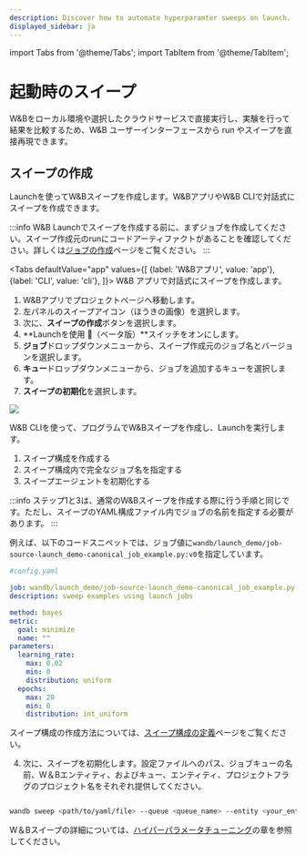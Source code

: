 ```yaml
---
description: Discover how to automate hyperparamter sweeps on launch.
displayed_sidebar: ja
---
```

import Tabs from '@theme/Tabs';
import TabItem from '@theme/TabItem';

# 起動時のスイープ

W&Bをローカル環境や選択したクラウドサービスで直接実行し、実験を行って結果を比較するため、W&B ユーザーインターフェースから run やスイープを直接再現できます。

## スイープの作成
Launchを使ってW&Bスイープを作成します。W&BアプリやW&B CLIで対話式にスイープを作成できます。

:::info
W&B Launchでスイープを作成する前に、まずジョブを作成してください。スイープ作成元のrunにコードアーティファクトがあることを確認してください。詳しくは[ジョブの作成](./create-job.md)ページをご覧ください。
:::

<Tabs
  defaultValue="app"
  values={[
    {label: 'W&Bアプリ', value: 'app'},
    {label: 'CLI', value: 'cli'},
  ]}>
  <TabItem value="app">
  W&B アプリで対話式にスイープを作成します。

1. W&Bアプリでプロジェクトページへ移動します。  
2. 左パネルのスイープアイコン（ほうきの画像）を選択します。
3. 次に、**スイープの作成**ボタンを選択します。
4. **Launchを使用 🚀（ベータ版）**スイッチをオンにします。
5. **ジョブ**ドロップダウンメニューから、スイープ作成元のジョブ名とバージョンを選択します。
6. **キュー**ドロップダウンメニューから、ジョブを追加するキューを選択します。
7. **スイープの初期化**を選択します。

![](/images/launch/create_sweep_with_launch.png)

  </TabItem>
  <TabItem value="cli">
W&B CLIを使って、プログラムでW&Bスイープを作成し、Launchを実行します。

1. スイープ構成を作成する
2. スイープ構成内で完全なジョブ名を指定する
3. スイープエージェントを初期化する

:::info
ステップ1と3は、通常のW&Bスイープを作成する際に行う手順と同じです。ただし、スイープのYAML構成ファイル内でジョブの名前を指定する必要があります。
:::

例えば、以下のコードスニペットでは、ジョブ値に`wandb/launch_demo/job-source-launch_demo-canonical_job_example.py:v0`を指定しています。

```yaml
#config.yaml

job: wandb/launch_demo/job-source-launch_demo-canonical_job_example.py:v0
description: sweep examples using launch jobs

method: bayes
metric:
  goal: minimize
  name: ""
parameters:
  learning_rate:
    max: 0.02
    min: 0
    distribution: uniform
  epochs:
    max: 20
    min: 0
    distribution: int_uniform
```
スイープ構成の作成方法については、[スイープ構成の定義](../sweeps/define-sweep-configuration.md)ページをご覧ください。



4. 次に、スイープを初期化します。設定ファイルへのパス、ジョブキューの名前、W＆Bエンティティ、およびキュー、エンティティ、プロジェクトフラグのプロジェクト名をそれぞれ提供してください。



```bash

wandb sweep <path/to/yaml/file> --queue <queue_name> --entity <your_entity>  --project <project_name>

```



W＆Bスイープの詳細については、[ハイパーパラメータチューニング](../sweeps/intro.md)の章を参照してください。





  </TabItem>

</Tabs>